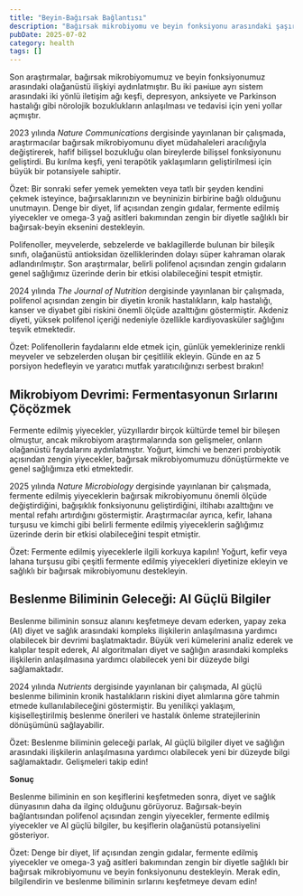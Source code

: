 ```yaml
---
title: "Beyin-Bağırsak Bağlantısı"
description: "Bağırsak mikrobiyomu ve beyin fonksiyonu arasındaki şaşırtıcı ilişki"
pubDate: 2025-07-02
category: health
tags: []
---
```


Son araştırmalar, bağırsak mikrobiyomumuz ve beyin fonksiyonumuz arasındaki olağanüstü ilişkiyi aydınlatmıştır. Bu iki раніше ayrı sistem arasındaki iki yönlü iletişim ağı keşfi, depresyon, anksiyete ve Parkinson hastalığı gibi nörolojik bozuklukların anlaşılması ve tedavisi için yeni yollar açmıştır.

2023 yılında _Nature Communications_ dergisinde yayınlanan bir çalışmada, araştırmacılar bağırsak mikrobiyomunu diyet müdahaleleri aracılığıyla değiştirerek, hafif bilişsel bozukluğu olan bireylerde bilişsel fonksiyonunu geliştirdi. Bu kırılma keşfi, yeni terapötik yaklaşımların geliştirilmesi için büyük bir potansiyele sahiptir.

Özet: Bir sonraki sefer yemek yemekten veya tatlı bir şeyden kendini çekmek isteyince, bağırsaklarınızın ve beyninizin birbirine bağlı olduğunu unutmayın. Denge bir diyet, lif açısından zengin gıdalar, fermente edilmiş yiyecekler ve omega-3 yağ asitleri bakımından zengin bir diyetle sağlıklı bir bağırsak-beyin eksenini destekleyin.

Polifenoller, meyvelerde, sebzelerde ve baklagillerde bulunan bir bileşik sınıfı, olağanüstü antioksidan özelliklerinden dolayı süper kahraman olarak adlandırılmıştır. Son araştırmalar, belirli polifenol açısından zengin gıdaların genel sağlığımız üzerinde derin bir etkisi olabileceğini tespit etmiştir.

2024 yılında _The Journal of Nutrition_ dergisinde yayınlanan bir çalışmada, polifenol açısından zengin bir diyetin kronik hastalıkların, kalp hastalığı, kanser ve diyabet gibi riskini önemli ölçüde azalttığını göstermiştir. Akdeniz diyeti, yüksek polifenol içeriği nedeniyle özellikle kardiyovasküler sağlığını teşvik etmektedir.

Özet: Polifenollerin faydalarını elde etmek için, günlük yemeklerinize renkli meyveler ve sebzelerden oluşan bir çeşitlilik ekleyin. Günde en az 5 porsiyon hedefleyin ve yaratıcı mutfak yaratıcılığınızı serbest bırakın!

## **Mikrobiyom Devrimi: Fermentasyonun Sırlarını Çöçözmek**

Fermente edilmiş yiyecekler, yüzyıllardır birçok kültürde temel bir bileşen olmuştur, ancak mikrobiyom araştırmalarında son gelişmeler, onların olağanüstü faydalarını aydınlatmıştır. Yoğurt, kimchi ve benzeri probiyotik açısından zengin yiyecekler, bağırsak mikrobiyomumuzu dönüştürmekte ve genel sağlığımıza etki etmektedir.

2025 yılında _Nature Microbiology_ dergisinde yayınlanan bir çalışmada, fermente edilmiş yiyeceklerin bağırsak mikrobiyomunu önemli ölçüde değiştirdiğini, bağışıklık fonksiyonunu geliştirdiğini, iltihabı azalttığını ve mental refahı artırdığını göstermiştir. Araştırmacılar ayrıca, kefir, lahana turşusu ve kimchi gibi belirli fermente edilmiş yiyeceklerin sağlığımız üzerinde derin bir etkisi olabileceğini tespit etmiştir.

Özet: Fermente edilmiş yiyeceklerle ilgili korkuya kapılın! Yoğurt, kefir veya lahana turşusu gibi çeşitli fermente edilmiş yiyecekleri diyetinize ekleyin ve sağlıklı bir bağırsak mikrobiyomunu destekleyin.

## **Beslenme Biliminin Geleceği: AI Güçlü Bilgiler**

Beslenme biliminin sonsuz alanını keşfetmeye devam ederken, yapay zeka (AI) diyet ve sağlık arasındaki kompleks ilişkilerin anlaşılmasına yardımcı olabilecek bir devrimi başlatmaktadır. Büyük veri kümelerini analiz ederek ve kalıplar tespit ederek, AI algoritmaları diyet ve sağlığın arasındaki kompleks ilişkilerin anlaşılmasına yardımcı olabilecek yeni bir düzeyde bilgi sağlamaktadır.

2024 yılında _Nutrients_ dergisinde yayınlanan bir çalışmada, AI güçlü beslenme biliminin kronik hastalıkların riskini diyet alımlarına göre tahmin etmede kullanılabileceğini göstermiştir. Bu yenilikçi yaklaşım, kişiselleştirilmiş beslenme önerileri ve hastalık önleme stratejilerinin dönüşümünü sağlayabilir.

Özet: Beslenme biliminin geleceği parlak, AI güçlü bilgiler diyet ve sağlığın arasındaki ilişkilerin anlaşılmasına yardımcı olabilecek yeni bir düzeyde bilgi sağlamaktadır. Gelişmeleri takip edin!

**Sonuç**

Beslenme biliminin en son keşiflerini keşfetmeden sonra, diyet ve sağlık dünyasının daha da ilginç olduğunu görüyoruz. Bağırsak-beyin bağlantısından polifenol açısından zengin yiyecekler, fermente edilmiş yiyecekler ve AI güçlü bilgiler, bu keşiflerin olağanüstü potansiyelini gösteriyor.

Özet: Denge bir diyet, lif açısından zengin gıdalar, fermente edilmiş yiyecekler ve omega-3 yağ asitleri bakımından zengin bir diyetle sağlıklı bir bağırsak mikrobiyomunu ve beyin fonksiyonunu destekleyin. Merak edin, bilgilendirin ve beslenme biliminin sırlarını keşfetmeye devam edin!